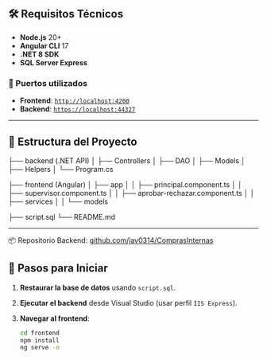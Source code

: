 ## 🛠 Requisitos Técnicos

- **Node.js** 20+
- **Angular CLI** 17
- **.NET 8 SDK**
- **SQL Server Express**

### 🔌 Puertos utilizados

- **Frontend**: [`http://localhost:4200`](http://localhost:4200)
- **Backend**: [`https://localhost:44327`](https://localhost:44327)

---

## 📁 Estructura del Proyecto

├── backend (.NET API) │ ├── Controllers │ ├── DAO │ ├── Models │ ├── Helpers │ └── Program.cs

├── frontend (Angular) │ ├── app │ │ ├── principal.component.ts │ │ ├── supervisor.component.ts │ │ ├── aprobar-rechazar.component.ts │ │ ├── services │ │ └── models

├── script.sql └── README.md


---
📦 Repositorio Backend: [github.com/jav0314/ComprasInternas](https://github.com/jav0314/ComprasInternas)
## 🚀 Pasos para Iniciar

1. **Restaurar la base de datos** usando `script.sql`.
2. **Ejecutar el backend** desde Visual Studio (usar perfil `IIS Express`).
3. **Navegar al frontend**:

   ```bash
   cd frontend
   npm install
   ng serve -o
